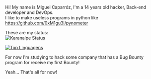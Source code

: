 Hi! My name is Miguel Caparróz, I'm a 14 years old hacker, Back-end developer and DevOps.  
I like to make useless programs in python like https://github.com/0xM1gu3l/pynometer

These are my status:  
![Karanalpe Status](https://github-readme-stats.vercel.app/api?username=0xm1gu3l&show_icons=true&theme=tokyonight)

[![Top Linguagens](https://github-readme-stats.vercel.app/api/top-langs/?username=0xm1gu3l&layout=compact&theme=tokyonight)](https://github.com/anuraghazra/github-readme-stats)

For now I'm studying to hack some company that has a Bug Bounty program for receive my first Bounty!  

Yeah... That's all for now!